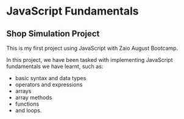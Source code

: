 
# JavaScript Fundamentals

## Shop Simulation Project

This is my first project using JavaScript with Zaio August Bootcamp. <br>

In this project, we have been tasked with implementing JavaScript fundamentals we have learnt, such as:
<ul>
  <li>basic syntax and data types</li>
  <li>operators and expressions</li>
  <li>arrays</li>
  <li>array methods</li>
  <li>functions</li>
  <li>and loops.</li>
</ul>


